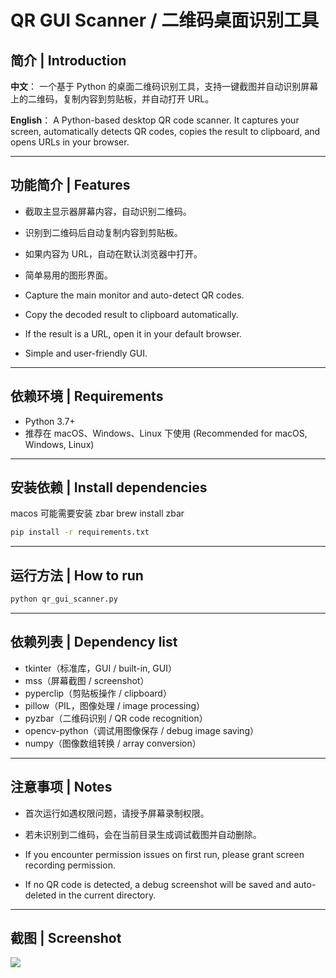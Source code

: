 # QR GUI Scanner / 二维码桌面识别工具

## 简介 | Introduction

**中文**：
一个基于 Python 的桌面二维码识别工具，支持一键截图并自动识别屏幕上的二维码，复制内容到剪贴板，并自动打开 URL。

**English**：
A Python-based desktop QR code scanner. It captures your screen, automatically detects QR codes, copies the result to clipboard, and opens URLs in your browser.

---

## 功能简介 | Features

- 截取主显示器屏幕内容，自动识别二维码。
- 识别到二维码后自动复制内容到剪贴板。
- 如果内容为 URL，自动在默认浏览器中打开。
- 简单易用的图形界面。

- Capture the main monitor and auto-detect QR codes.
- Copy the decoded result to clipboard automatically.
- If the result is a URL, open it in your default browser.
- Simple and user-friendly GUI.

---

## 依赖环境 | Requirements

- Python 3.7+
- 推荐在 macOS、Windows、Linux 下使用 (Recommended for macOS, Windows, Linux)

---

## 安装依赖 | Install dependencies

macos 可能需要安装 zbar
brew install zbar

```bash
pip install -r requirements.txt
```

---

## 运行方法 | How to run

```bash
python qr_gui_scanner.py
```

---

## 依赖列表 | Dependency list

- tkinter（标准库，GUI / built-in, GUI）
- mss（屏幕截图 / screenshot）
- pyperclip（剪贴板操作 / clipboard）
- pillow（PIL，图像处理 / image processing）
- pyzbar（二维码识别 / QR code recognition）
- opencv-python（调试用图像保存 / debug image saving）
- numpy（图像数组转换 / array conversion）

---

## 注意事项 | Notes

- 首次运行如遇权限问题，请授予屏幕录制权限。
- 若未识别到二维码，会在当前目录生成调试截图并自动删除。

- If you encounter permission issues on first run, please grant screen recording permission.
- If no QR code is detected, a debug screenshot will be saved and auto-deleted in the current directory.

---

## 截图 | Screenshot
![](screenshot.png)

